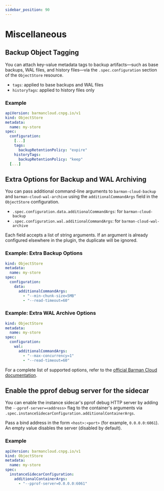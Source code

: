 ```yaml
---
sidebar_position: 90
---
```


# Miscellaneous

<!-- SPDX-License-Identifier: CC-BY-4.0 -->

## Backup Object Tagging

You can attach key-value metadata tags to backup artifacts—such as base
backups, WAL files, and history files—via the `.spec.configuration` section of
the `ObjectStore` resource.

- `tags`: applied to base backups and WAL files
- `historyTags`: applied to history files only

### Example

```yaml
apiVersion: barmancloud.cnpg.io/v1
kind: ObjectStore
metadata:
  name: my-store
spec:
  configuration:
    [...]
    tags:
      backupRetentionPolicy: "expire"
    historyTags:
      backupRetentionPolicy: "keep"
  [...]
```

## Extra Options for Backup and WAL Archiving

You can pass additional command-line arguments to `barman-cloud-backup` and
`barman-cloud-wal-archive` using the `additionalCommandArgs` field in the
`ObjectStore` configuration.

- `.spec.configuration.data.additionalCommandArgs`: for `barman-cloud-backup`
- `.spec.configuration.wal.additionalCommandArgs`: for `barman-cloud-wal-archive`

Each field accepts a list of string arguments. If an argument is already
configured elsewhere in the plugin, the duplicate will be ignored.

### Example: Extra Backup Options

```yaml
kind: ObjectStore
metadata:
  name: my-store
spec:
  configuration:
    data:
      additionalCommandArgs:
        - "--min-chunk-size=5MB"
        - "--read-timeout=60"
```

### Example: Extra WAL Archive Options

```yaml
kind: ObjectStore
metadata:
  name: my-store
spec:
  configuration:
    wal:
      additionalCommandArgs:
        - "--max-concurrency=1"
        - "--read-timeout=60"
```

For a complete list of supported options, refer to the
[official Barman Cloud documentation](https://docs.pgbarman.org/release/latest/).

## Enable the pprof debug server for the sidecar

You can enable the instance sidecar's pprof debug HTTP server by adding the `--pprof-server=<address>` flag to the container's
arguments via `.spec.instanceSidecarConfiguration.additionalContainerArgs`.

Pass a bind address in the form `<host>:<port>` (for example, `0.0.0.0:6061`).
An empty value disables the server (disabled by default).

### Example

```yaml
apiVersion: barmancloud.cnpg.io/v1
kind: ObjectStore
metadata:
  name: my-store
spec:
  instanceSidecarConfiguration:
    additionalContainerArgs:
      - "--pprof-server=0.0.0.0:6061"
```
